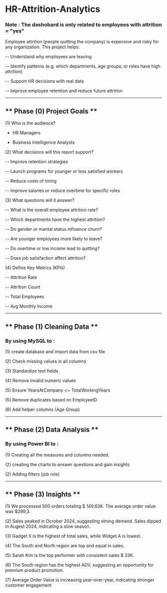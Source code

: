 # HR-Attrition-Analytics
###  Note : The dashobard is only related to employees with attrition = "yes"
Employee attrition (people quitting the company) is expensive and risky for any organization.
This project helps:

-- Understand why employees are leaving

-- Identify patterns (e.g. which departments, age groups, or roles have high attrition)

-- Support HR decisions with real data

-- Improve employee retention and reduce future attrition

----------------------------------------------------------------------------------------------------

## ** Phase (0) Project Goals **

(1) Who is the audience?

  - HR Managers

  - Business Intelligence Analysts

(2) What decisions will this report support?

-- Improve retention strategies

-- Launch programs for younger or less satisfied workers

-- Reduce costs of hiring

-- Improve salaries or reduce overtime for specific roles

(3) What questions will it answer?

-- What is the overall employee attrition rate?

-- Which departments have the highest attrition?

-- Do gender or marital status influence churn?

-- Are younger employees more likely to leave?

-- Do overtime or low income lead to quitting?

-- Does job satisfaction affect attrition?

(4) Define Key Metrics (KPIs)

-- Attrition Rate	

-- Attrition Count	

-- Total Employees

-- Avg Monthly Income

----------------------------------------------------------------------------------------------------

## ** Phase (1) Cleaning Data **
### By using MySQL to :

(1) create database and import data from csv file

(2) Check missing values in all columns

(3) Standardize text fields

(4) Remove invalid numeric values

(5) Ensure YearsAtCompany <= TotalWorkingYears

(5) Remove duplicates based on EmployeeID

(6) Add helper columns (Age Group)

----------------------------------------------------------------------------------------------------

## ** Phase (2) Data Analysis **
### By using Power BI to :

(1) Creating all the measures and columns needed.

(2) creating the charts to answer questions and gain insights

(2) Adding filters (job role)

----------------------------------------------------------------------------------------------------

## ** Phase (3) Insights **

(1) We processed 500 orders totaling $ 149,63K. The average order value was $299,3.

(2) Sales peaked in Ocrober 2024, suggesting strong demand. Sales dipped in Augest 2024, indicating a slow season.

(3) Gadget X is the highest of total sales, while Widget A is lowest.

(4) The South and North region are top and equal in sales.

(5) Sarah Kim is the top performer with consistent sales $ 33K.

(6) The South region has the highest AOV, suggesting an opportunity for premium product promotion.

(7) Average Order Value is increasing year-over-year, indicating stronger customer engagement
